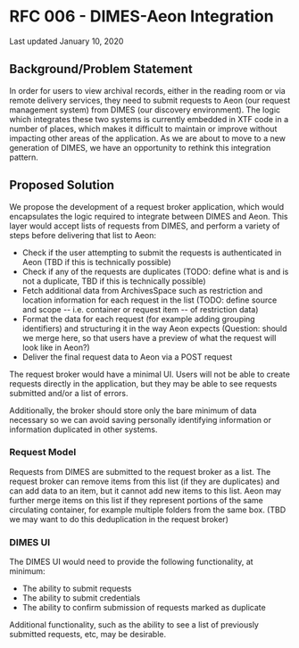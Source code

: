 # RFC 006 - DIMES-Aeon Integration

Last updated January 10, 2020

## Background/Problem Statement
In order for users to view archival records, either in the reading room or via remote delivery services, they need to submit requests to Aeon (our request management system) from DIMES (our discovery environment). The logic which integrates these two systems is currently embedded in XTF code in a number of places, which makes it difficult to maintain or improve without impacting other areas of the application. As we are about to move to a new generation of DIMES, we have an opportunity to rethink this integration pattern.

## Proposed Solution

We propose the development of a request broker application, which would encapsulates the logic required to integrate between DIMES and Aeon. This layer would accept lists of requests from DIMES, and perform a variety of steps before delivering that list to Aeon:
- Check if the user attempting to submit the requests is authenticated in Aeon (TBD if this is technically possible)
- Check if any of the requests are duplicates (TODO: define what is and is not a duplicate, TBD if this is technically possible)
- Fetch additional data from ArchivesSpace such as restriction and location information for each request in the list (TODO: define source and scope -- i.e. container or request item -- of restriction data)
- Format the data for each request (for example adding grouping identifiers) and structuring it in the way Aeon expects (Question: should we merge here, so that users have a preview of what the request will look like in Aeon?)
- Deliver the final request data to Aeon via a POST request

The request broker would have a minimal UI. Users will not be able to create requests directly in the application, but they may be able to see requests submitted and/or a list of errors.

Additionally, the broker should store only the bare minimum of data necessary so we can avoid saving personally identifying information or information duplicated in other systems.

### Request Model
Requests from DIMES are submitted to the request broker as a list. The request broker can remove items from this list (if they are duplicates) and can add data to an item, but it cannot add new items to this list. Aeon may further merge items on this list if they represent portions of the same circulating container, for example multiple folders from the same box. (TBD we may want to do this deduplication in the request broker)

### DIMES UI
The DIMES UI would need to provide the following functionality, at minimum:
- The ability to submit requests
- The ability to submit credentials
- The ability to confirm submission of requests marked as duplicate

Additional functionality, such as the ability to see a list of previously submitted requests, etc, may be desirable.
